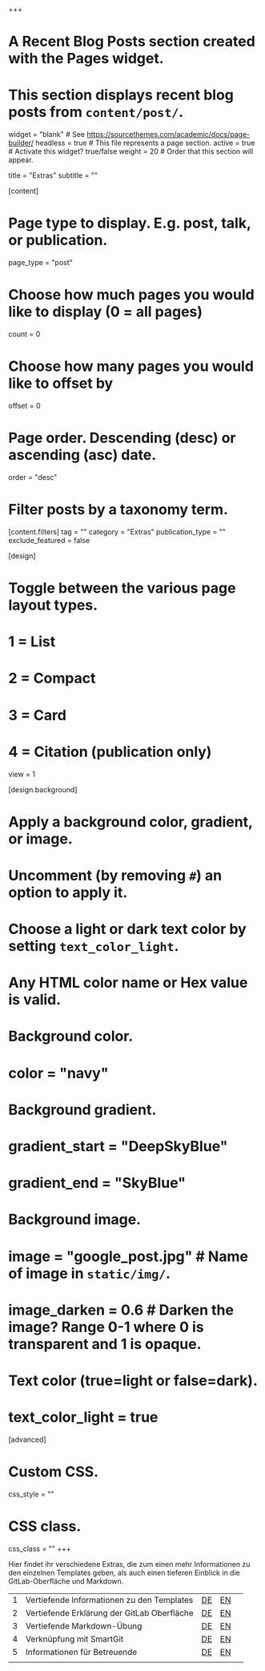 +++
# A Recent Blog Posts section created with the Pages widget.
# This section displays recent blog posts from `content/post/`.

widget = "blank"  # See https://sourcethemes.com/academic/docs/page-builder/
headless = true  # This file represents a page section.
active = true  # Activate this widget? true/false
weight = 20  # Order that this section will appear. 
 
title = "Extras"
subtitle = ""

[content]
  # Page type to display. E.g. post, talk, or publication.
  page_type = "post"

  # Choose how much pages you would like to display (0 = all pages)
  count = 0

  # Choose how many pages you would like to offset by
  offset = 0

  # Page order. Descending (desc) or ascending (asc) date.
  order = "desc"

  # Filter posts by a taxonomy term.
  [content.filters]
    tag = ""
    category = "Extras"
    publication_type = ""
    exclude_featured = false

[design]
  # Toggle between the various page layout types.
  #   1 = List
  #   2 = Compact
  #   3 = Card
  #   4 = Citation (publication only)
  view = 1

[design.background]
  # Apply a background color, gradient, or image.
  #   Uncomment (by removing `#`) an option to apply it.
  #   Choose a light or dark text color by setting `text_color_light`.
  #   Any HTML color name or Hex value is valid.

  # Background color.
  # color = "navy"

  # Background gradient.
  # gradient_start = "DeepSkyBlue"
  # gradient_end = "SkyBlue"

  # Background image.
  # image = "google_post.jpg"  # Name of image in `static/img/`.
  # image_darken = 0.6  # Darken the image? Range 0-1 where 0 is transparent and 1 is opaque.

  # Text color (true=light or false=dark).
  # text_color_light = true  

[advanced]
 # Custom CSS.
 css_style = ""

 # CSS class.
 css_class = ""
+++

<a id="Extras"></a>

Hier findet ihr verschiedene Extras, die zum einen mehr Informationen zu den einzelnen Templates geben, als auch einen tieferen Einblick in die GitLab-Oberfläche und Markdown. 


|  |  |  |  |  |
| --- | --- | --- | --- | --- |
| 1 | Vertiefende Informationen zu den Templates|[DE](/post/under-construction) | [EN](/post/under-construction)| 
| 2 | Vertiefende Erklärung der GitLab Oberfläche| [DE](/post/under-construction) | [EN](/post/under-construction)| 
| 3 | Vertiefende Markdown-Übung|  [DE](/post/lifos-r-markdown-uebung) | [EN](/post/under-construction)| 
| 4 | Verknüpfung mit SmartGit| [DE](/post/smartgitlifos) | [EN](/post/under-construction)| 
| 5 | Informationen für Betreuende| [DE](/post/under-construction) | [EN](/post/under-construction)| 
|  |  |    


